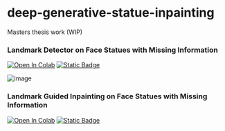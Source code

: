 # deep-generative-statue-inpainting
Masters thesis work (WIP)


### Landmark Detector on Face Statues with Missing Information

[![Open In Colab](https://colab.research.google.com/assets/colab-badge.svg)](https://colab.research.google.com/drive/12qxhFkJNdX8NbPESIDt_rnJurcsGvUW8?usp=sharing)
[![Static Badge](https://img.shields.io/badge/view_.ipynb-code-blue)](https://colab.research.google.com/drive/12qxhFkJNdX8NbPESIDt_rnJurcsGvUW8?usp=sharing)




![image](https://github.com/luismontanaresm/deep-generative-statue-inpainting/assets/38935393/96de7eb4-3bec-48ca-aeed-08294bc85f8e)

### Landmark Guided Inpainting on Face Statues with Missing Information
[![Open In Colab](https://colab.research.google.com/assets/colab-badge.svg)](https://drive.google.com/file/d/1vKfxtkLlhh8DV_hajKiqzij3_oZ71d1c/view?usp=sharing)
[![Static Badge](https://img.shields.io/badge/view_.ipynb-code-blue)](https://github.com/luismontanaresm/deep-generative-statue-inpainting/blob/main/notebooks/landmark_guided_statue_inpainting.ipynb)



